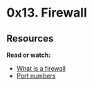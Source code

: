 # 0x13. Firewall

## Resources
**Read or watch:**

* [What is a firewall](https://en.wikipedia.org/wiki/Firewall_%28computing%29)
* [Port numbers](https://en.wikipedia.org/wiki/List_of_TCP_and_UDP_port_numbers)
